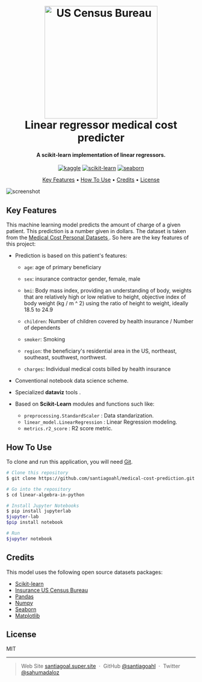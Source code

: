
<h1 align="center">
  <br>
  <a href="https://www.google.com/url?sa=t&rct=j&q=&esrc=s&source=web&cd=&cad=rja&uact=8&ved=2ahUKEwiXr4mw4Zj7AhX0SDABHfibBTIQFnoECBYQAQ&url=https%3A%2F%2Fwww.census.gov%2F&usg=AOvVaw3GuO0GtBqUhZ_msyq5s0RM"><img src="https://update.lib.berkeley.edu/wp-content/uploads/2016/05/census-logo.png" alt="US Census Bureau" width="300"></a>
  <br>
  Linear regressor medical cost predicter
  <br>
</h1>

<h4 align="center">A scikit-learn implementation of linear regressors.</h4>

<p align="center">
  <a href='https://www.kaggle.com/' target="_blank"><img alt='kaggle' src='https://img.shields.io/badge/Kaggle-100000?style=for-the-badge&logo=kaggle&logoColor=37BAE8&labelColor=BEFDFF&color=37BAE8'/></a> <a href='https://github.com/shivamkapasia0' target="_blank"><img alt='scikit-learn' src='https://img.shields.io/badge/scikit-learn-100000?style=for-the-badge&logo=scikit-learn&logoColor=FFFFFF&labelColor=FF6A00&color=1882EA'/></a> <a href='https://seaborn.pydata.org/' target="_blank"><img alt='seaborn' src='https://img.shields.io/badge/Seaborn-100000?style=for-the-badge&logo=seaborn&logoColor=white&labelColor=black&color=186FCD'/></a>
</p>

<p align="center">
  <a href="#key-features">Key Features</a> •
  <a href="#how-to-use">How To Use</a> •
  <a href="#credits">Credits</a> •
  <a href="#license">License</a>
</p>

![screenshot](https://s3.us-west-2.amazonaws.com/secure.notion-static.com/478b5ba4-46cf-4d31-94e7-0b87621464d6/pb_life_How_to_increase_Health_insurance_cover_1592063367.gif?X-Amz-Algorithm=AWS4-HMAC-SHA256&X-Amz-Content-Sha256=UNSIGNED-PAYLOAD&X-Amz-Credential=AKIAT73L2G45EIPT3X45%2F20221106%2Fus-west-2%2Fs3%2Faws4_request&X-Amz-Date=20221106T052053Z&X-Amz-Expires=86400&X-Amz-Signature=0102361a953be50bbd1959bc3f6f691d5371bc92ddf4210b9ea5d296efca7204&X-Amz-SignedHeaders=host&x-id=GetObject)

## Key Features

This machine learning model predicts the amount of charge of a given patient. This prediction is a number given in dollars. The dataset is taken from the [Medical Cost Personal Datasets
](https://www.kaggle.com/datasets/mirichoi0218/insurance). So here are the key features of this project:

* Prediction is based on this patient's features:
 
	- `age`: age of primary beneficiary

	- `sex`: insurance contractor gender, female, male

	- `bmi`: Body mass index, providing an understanding of body, weights that are relatively high or low relative to height,
objective index of body weight (kg / m ^ 2) using the ratio of height to weight, ideally 18.5 to 24.9

	- `children`: Number of children covered by health insurance / Number of dependents

	- `smoker`: Smoking

	- `region`: the beneficiary's residential area in the US, northeast, southeast, southwest, northwest.

	- `charges`: Individual medical costs billed by health insurance
* Conventional notebook data science scheme.
* Specialized **dataviz** tools .
* Based on **Scikit-Learn** modules and functions such like:
  -  `preprocessing.StandardScaler` :   Data standarization.
  - `linear_model.LinearRegression` :   Linear Regression modeling.
  - `metrics.r2_score` :  R2 score metric.

## How To Use

To clone and run this application, you will need [Git](https://git-scm.com).

```bash
# Clone this repository
$ git clone https://github.com/santiagoahl/medical-cost-prediction.git

# Go into the repository
$ cd linear-algebra-in-python

# Install Jupyter Notebooks
$ pip install jupyterlab
$jupyter-lab
$pip install notebook

# Run
$jupyter notebook
```

## Credits

This model uses the following open source datasets packages:

- [Scikit-learn](https://scikit-learn.org/stable/)
- [Insurance US Census Bureau](https://www.census.gov/)
- [Pandas](https://pandas.pydata.org/)
- [Numpy](https://numpy.org/)
- [Seaborn](https://seaborn.pydata.org/)
- [Matplotlib](https://matplotlib.org/)


## License

MIT

---

> Web Site [santiagoal.super.site](https://santiagoal.super.site/) &nbsp;&middot;&nbsp;
> GitHub [@santiagoahl](https://github.com/santiagoahl) &nbsp;&middot;&nbsp;
> Twitter [@sahumadaloz](https://twitter.com/sahumadaloz)
